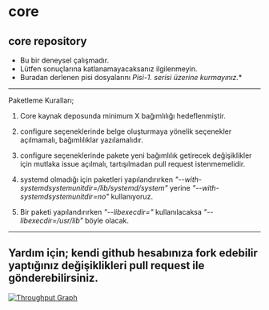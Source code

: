 # core
core repository
------------------------------------------------------------------------------
* Bu bir deneysel çalışmadır. 
* Lütfen sonuçlarına katlanamayacaksanız ilgilenmeyin.
* Buradan derlenen pisi dosyalarını **Pisi-1.* serisi üzerine kurmayınız.**

------------------------------------------------------------------------------

Paketleme Kuralları;

1. Core kaynak deposunda minimum X bağımlılığı hedeflenmiştir.

1. configure seçeneklerinde belge oluşturmaya yönelik seçenekler açılmamalı, bağımlılıklar yazılamalıdır.

1. configure seçeneklerinde pakete yeni bağımlılık getirecek değişiklikler için mutlaka issue açılmalı, tartışılmadan pull request istenmemelidir.

1. systemd olmadığı için paketleri yapılandırırken *"--with-systemdsystemunitdir=/lib/systemd/system"* yerine *"--with-systemdsystemunitdir=no"* kullanıyoruz.

1. Bir paketi yapılandırırken *"--libexecdir="* kullanılacaksa *"--libexecdir=/usr/lib"* böyle olacak.

-----------------------------------------------------------------

Yardım için;
kendi github hesabınıza fork edebilir yaptığınız değişiklikleri pull request ile gönderebilirsiniz. 
--------------------------------------------------
[![Throughput Graph](https://graphs.waffle.io/pisilinux/core/throughput.svg)](https://waffle.io/pisilinux/core/metrics)
